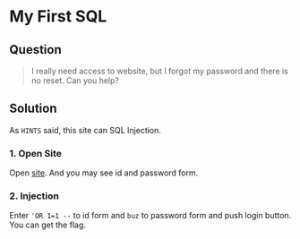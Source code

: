 # My First SQL
## Question
  > I really need access to website, but I forgot my password and there is no reset. Can you help?
  
## Solution
  As `HINTS` said, this site can SQL Injection.
  
### 1. Open Site
  Open [site](http://shell2017.picoctf.com:14356/ "Forum Login").
  And you may see id and password form.
  
### 2. Injection
  Enter `'OR 1=1 --` to id form and `buz` to password form and push login button.  
  You can get the flag.
